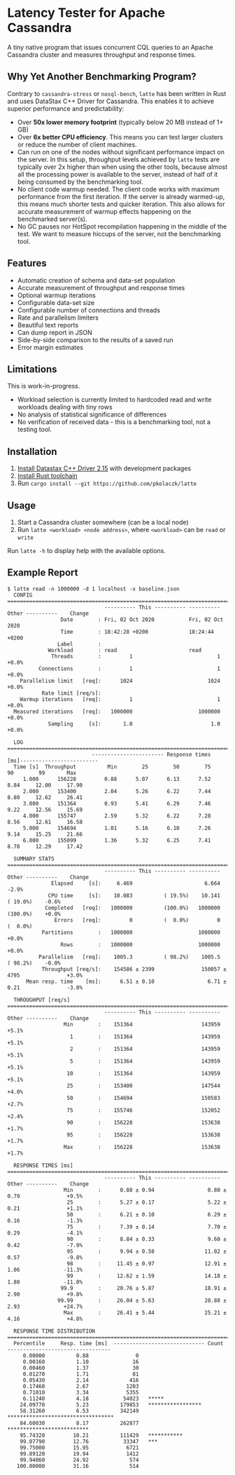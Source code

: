 # Latency Tester for Apache Cassandra

A tiny native program that issues concurrent CQL queries to an Apache Cassandra
cluster and measures throughput and response times. 

## Why Yet Another Benchmarking Program?

Contrary to `cassandra-stress` or `nosql-bench`, 
`latte` has been written in Rust and uses DataStax C++ Driver for Cassandra. 
This enables it to achieve superior performance and predictability: 

* Over **50x lower memory footprint** (typically below 20 MB instead of 1+ GB)  
* Over **6x better CPU efficiency**. This means you can test larger clusters or reduce the 
  number of client machines.  
* Can run on one of the nodes without significant performance impact on the server.
  In this setup, throughput levels achieved by `latte` tests are typically over 2x higher than 
  when using the other tools, because almost all the processing power is available to the server, instead of
  half of it being consumed by the benchmarking tool.
* No client code warmup needed. The client code works with maximum 
  performance from the first iteration. If the server is already warmed-up,
  this means much shorter tests and quicker iteration. This also allows for accurate 
  measurement of warmup effects happening on the benchmarked server(s). 
* No GC pauses nor HotSpot recompilation happening in the middle of the test. 
  We want to measure hiccups of the server, not the benchmarking tool. 

## Features
* Automatic creation of schema and data-set population
* Accurate measurement of throughput and response times
* Optional warmup iterations
* Configurable data-set size
* Configurable number of connections and threads
* Rate and parallelism limiters
* Beautiful text reports
* Can dump report in JSON
* Side-by-side comparison to the results of a saved run
* Error margin estimates  
    
## Limitations 
This is work-in-progress.
* Workload selection is currently limited to hardcoded read and write workloads dealing with tiny rows
* No analysis of statistical significance of differences
* No verification of received data - this is a benchmarking tool, not a testing tool.

## Installation
1. [Install Datastax C++ Driver 2.15](https://docs.datastax.com/en/developer/cpp-driver/2.15/topics/installation/) 
   with development packages
2. [Install Rust toolchain](https://rustup.rs/)
3. Run `cargo install --git https://github.com/pkolaczk/latte`

## Usage
1. Start a Cassandra cluster somewhere (can be a local node)
2. Run `latte <workload> <node address>`, where `<workload>` can be `read` or `write`

Run `latte -h` to display help with the available options.

## Example Report
```
$ latte read -n 1000000 -d 1 localhost -x baseline.json
  CONFIG ==============================================================================================
                               ---------- This ---------- ---------- Other ----------    Change   
                 Date        : Fri, 02 Oct 2020           Fri, 02 Oct 2020                   
                 Time        : 18:42:28 +0200             18:24:44 +0200                     
                Label        :                                                               
             Workload        : read                       read                               
              Threads        :         1                           1                      +0.0%
          Connections        :         1                           1                      +0.0%
    Parallelism limit   [req]:      1024                        1024                      +0.0%
           Rate limit [req/s]:                                                               
    Warmup iterations   [req]:         1                           1                      +0.0%
  Measured iterations   [req]:   1000000                     1000000                      +0.0%
             Sampling     [s]:       1.0                         1.0                      +0.0%
  
  LOG =================================================================================================
                           ----------------------- Response times [ms]-------------------------
  Time [s]  Throughput          Min        25        50        75        90        99       Max
     1.000      156228         0.88      5.07      6.13      7.52      8.84     12.00     17.90
     2.000      153400         2.04      5.26      6.22      7.44      8.80     12.62     26.41
     3.000      151364         0.93      5.41      6.29      7.46      9.22     12.56     15.69
     4.000      155747         2.59      5.32      6.22      7.28      8.56     12.61     16.58
     5.000      154694         1.01      5.16      6.10      7.26      9.14     15.25     21.66
     6.000      155099         1.36      5.32      6.25      7.41      8.78     12.29     17.42
  
  SUMMARY STATS =======================================================================================
                               ---------- This ---------- ---------- Other ----------    Change   
              Elapsed     [s]:     6.469                       6.664                      -2.9%
             CPU time     [s]:    10.083          ( 19.5%)    10.141          ( 19.0%)    -0.6%
            Completed   [req]:   1000000          (100.0%)   1000000          (100.0%)    +0.0%
               Errors   [req]:         0          (  0.0%)         0          (  0.0%)         
           Partitions        :   1000000                     1000000                      +0.0%
                 Rows        :   1000000                     1000000                      +0.0%
          Parallelism   [req]:    1005.3          ( 98.2%)    1005.5          ( 98.2%)    -0.0%
           Throughput [req/s]:    154586 ± 2399               150057 ± 4795               +3.0%
      Mean resp. time    [ms]:      6.51 ± 0.10                 6.71 ± 0.21               -3.0%
  
  THROUGHPUT [req/s] ==================================================================================
                               ---------- This ---------- ---------- Other ----------    Change   
                  Min        :    151364                      143959                      +5.1%
                    1        :    151364                      143959                      +5.1%
                    2        :    151364                      143959                      +5.1%
                    5        :    151364                      143959                      +5.1%
                   10        :    151364                      143959                      +5.1%
                   25        :    153400                      147544                      +4.0%
                   50        :    154694                      150583                      +2.7%
                   75        :    155746                      152052                      +2.4%
                   90        :    156228                      153638                      +1.7%
                   95        :    156228                      153638                      +1.7%
                  Max        :    156228                      153638                      +1.7%
  
  RESPONSE TIMES [ms] =================================================================================
                               ---------- This ---------- ---------- Other ----------    Change   
                  Min        :      0.88 ± 0.94                 0.80 ± 0.79               +9.5%
                   25        :      5.27 ± 0.17                 5.22 ± 0.21               +1.1%
                   50        :      6.21 ± 0.10                 6.29 ± 0.16               -1.3%
                   75        :      7.39 ± 0.14                 7.70 ± 0.29               -4.1%
                   90        :      8.84 ± 0.33                 9.60 ± 0.42               -7.9%
                   95        :      9.94 ± 0.58                11.02 ± 0.57               -9.8%
                   98        :     11.45 ± 0.97                12.91 ± 1.06              -11.3%
                   99        :     12.62 ± 1.59                14.18 ± 1.80              -11.0%
                 99.9        :     20.76 ± 5.87                18.91 ± 2.90               +9.8%
                99.99        :     26.04 ± 5.63                20.88 ± 2.93              +24.7%
                  Max        :     26.41 ± 5.44                25.21 ± 4.16               +4.8%
  
  RESPONSE TIME DISTRIBUTION ==========================================================================
  Percentile     Resp. time [ms]  ----------------------------- Count ---------------------------------
     0.00000          0.88               0   
     0.00160          1.10              16   
     0.00460          1.37              30   
     0.01270          1.71              81   
     0.05430          2.14             416   
     0.17460          2.67            1203   
     0.71010          3.34            5355   
     6.11240          4.18           54023   *****
    24.09770          5.23          179853   *****************
    58.31260          6.53          342149   **********************************
    84.60030          8.17          262877   **************************
    95.74320         10.21          111429   ***********
    99.07790         12.76           33347   ***
    99.75000         15.95            6721   
    99.89120         19.94            1412   
    99.94860         24.92             574   
   100.00000         31.16             514   

```

